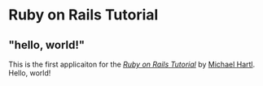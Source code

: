 # Ruby on Rails Tutorial
## "hello, world!"

This is the first applicaiton for the
[*Ruby on Rails Tutorial*](https://www.railstutorial.org/)
by [Michael Hartl](https://ww.michaelhartl.com/). Hello, world!

